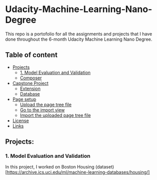 # Udacity-Machine-Learning-Nano-Degree

This repo is a portofolio for all the assignments and projects that I have done throughout the 6-month Udacity Machine Learning Nano Degree.

## Table of content

- [Projects](#installation)
    - [1. Model Evaluation and Validation](#1.-Model-Evaluation-and-Validation) 
    - [Composer](#composer)
- [Capstone Project](#typo3-setup)
    - [Extension](#extension)
    - [Database](#database)
- [Page setup](#page-setup)
    - [Upload the page tree file](#upload-the-page-tree-file)
    - [Go to the import view](#go-to-the-import-view)
    - [Import the uploaded page tree file](#import-the-uploaded-page-tree-file)
- [License](#license)
- [Links](#links)

## Projects:

### 1. Model Evaluation and Validation
  In this project, I worked on Boston Housing (dataset) [https://archive.ics.uci.edu/ml/machine-learning-databases/housing/] 
